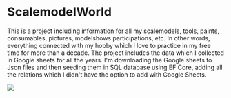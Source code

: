 <div>

# ScalemodelWorld

This is a project including information for all my scalemodels, tools, paints, consumables, pictures, modelshows participations, etc. In other words, everything connected with my hobby which I love to practice in my free time for more than a decade. The project includes the data which I collected in Google sheets for all the years. I'm downloading the Google sheets to Json files and then seeding them in SQL database using EF Core, adding all the relations which I didn't have the option to add with Google Sheets.

<img src="ScalemodelWorld/src/Data/ScalemodelWorld.Data/Datasets/IMG_2635.JPG">

</div>
